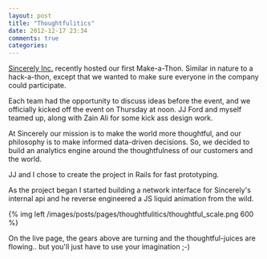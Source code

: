 ```yaml
---
layout: post
title: "Thoughtfulitics"
date: 2012-12-17 23:34
comments: true
categories: 
---
```


[Sincerely Inc.](https://Sincerely.com) recently hosted our first Make-a-Thon.
Similar in nature to a hack-a-thon, except that we wanted to make sure everyone 
in the company could participate.

Each team had the opportunity to discuss ideas before the event, and we officially
kicked off the event on Thursday at noon.  JJ Ford and myself teamed up, along with 
Zain Ali for some kick ass design work.

<!-- more -->

At Sincerely our mission is to make the world more thoughtful, and our 
philosophy is to make informed data-driven decisions. So, we decided to 
build an analytics engine around the thoughtfulness of our customers and 
the world.

JJ and I chose to create the project in Rails for fast prototyping.

As the project began I started building a network interface for Sincerely's 
internal api and he reverse engineered a JS liquid animation from the wild.

{% img left /images/posts/pages/thoughtfulitics/thoughtful_scale.png 600 %}

On the live page, the gears above are turning and the thoughtful-juices are flowing..
but you'll just have to use your imagination ;-)

